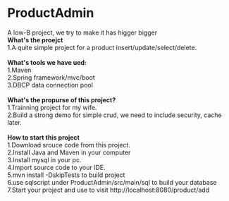 # ProductAdmin</br>
A low-B project, we try to make it has higger bigger</br>
<b>What's the proejct</b></br>
1.A quite simple project for a product insert/update/select/delete.</br>
</br>
<b>What's tools we have ued:</b></br>
1.Maven</br>
2.Spring framework/mvc/boot</br>
3.DBCP data connection pool</br>
</br>
<b>What's the propurse of this project?</b></br>
1.Trainning project for my wife.</br>
2.Build a strong demo for simple crud, we need to include security, cache later.</br></br>
<b>How to start this project</b></br>
1.Download srouce code from this project.</br>
2.Install Java and Maven in your computer</br>
3.Install mysql in your pc.</br>
4.Import source code to your IDE.</br>
5.mvn install -DskipTests to build project</br>
6.use sqlscript under ProductAdmin/src/main/sql to build your database</br>
7.Start your project and use to visit http://localhost:8080/product/add </br>

